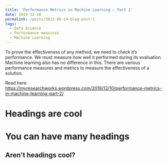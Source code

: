 ```yaml
---
title: 'Performance Metrics in Machine Learning – Part 2'
date: 2019-12-10
permalink: /posts/2012-08-14-blog-post-1
tags:
  - Data Science
  - Performance measures
  - Machine Learning
---
```


To prove the effectiveness of any method, we need to check it’s performance. We must measure how well it performed during its evaluation. Machine learning also has no difference in this. There are various performance measures and metrics to measure the effectiveness of a solution. 

Read here: https://myresearchworks.wordpress.com/2019/12/10/performance-metrics-in-machine-learning-part-2/

Headings are cool
======

You can have many headings
======

Aren't headings cool?
------
